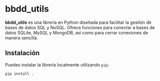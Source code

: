 
# bbdd_utils

**bbdd_utils** es una librería en Python diseñada para facilitar la gestión de bases de datos SQL y NoSQL. Ofrece funciones para conectar a bases de datos SQLite, MySQL y MongoDB, así como para cerrar conexiones de manera sencilla.

## Instalación

Puedes instalar la librería localmente utilizando `pip`:

```bash
pip install .